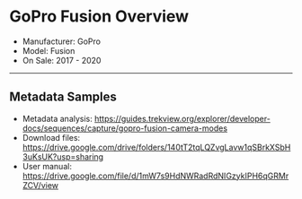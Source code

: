 # GoPro Fusion Overview

* Manufacturer: GoPro
* Model: Fusion
* On Sale: 2017 - 2020

---

## Metadata Samples

* Metadata analysis: https://guides.trekview.org/explorer/developer-docs/sequences/capture/gopro-fusion-camera-modes
* Download files: https://drive.google.com/drive/folders/140tT2tqLQZvgLavw1qSBrkXSbH3uKsUK?usp=sharing
* User manual: https://drive.google.com/file/d/1mW7s9HdNWRadRdNIGzykIPH6qGRMrZCV/view